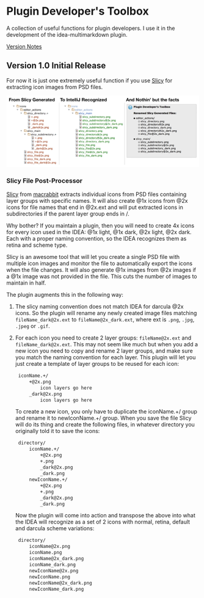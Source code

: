 # Plugin Developer's Toolbox

A collection of useful functions for plugin developers. I use it in the development of the idea-multimarkdown plugin.

[Version Notes]

## Version 1.0 Initial Release

For now it is just one extremely useful function if you use [Slicy] for extracting icon images from PSD files. 

![Screen Shot sequence](assets/images/ScreenShot_sequence_4x.png)

### Slicy File Post-Processor

[Slicy] from [macrabbit] extracts individual icons from PSD files containing layer groups with specific names. It will also create @1x icons from @2x icons for file names that end in @2x.ext and will put extracted icons in subdirectories if the parent layer group ends in /. 

Why bother? If you maintain a plugin, then you will need to create 4x icons for every icon used in the IDEA: @1x light, @1x dark, @2x light, @2x dark. Each with a proper naming convention, so the IDEA recognizes them as retina and scheme type. 
                  
Slicy is an awesome tool that will let you create a single PSD file with multiple icon images and monitor the file to automatically export the icons when the file changes. It will also generate @1x images from @2x images if a @1x image was not provided in the file. This cuts the number of images to maintain in half. 

The plugin augments this in the following way:

1. The slicy naming convention does not match IDEA for darcula @2x icons. So the plugin will rename any newly created image files matching `fileName_dark@2x.ext` to `fileName@2x_dark.ext`, where ext is `.png`, `.jpg`, `.jpeg` or `.gif`.

2. For each icon you need to create 2 layer groups: `fileName@2x.ext` and `fileName_dark@2x.ext`. This may not seem like much but when you add a new icon you need to copy and rename 2 layer groups, and make sure you match the naming convention for each layer. This plugin will let you just create a template of layer groups to be reused for each icon:

        iconName.+/
            +@2x.png
                icon layers go here
            _dark@2x.png
                icon layers go here

    To create a new icon, you only have to duplicate the iconName.+/ group and rename it to newIconName.+/ group. When you save the file Slicy will do its thing and create the following files, in whatever directory you originally told it to save the icons:     
    
        directory/
            iconName.+/
                +@2x.png
                +.png
                _dark@2x.png
                _dark.png
            newIconName.+/
                +@2x.png
                +.png
                _dark@2x.png
                _dark.png

    Now the plugin will come into action and transpose the above into what the IDEA will recognize as a set of 2 icons with normal, retina, default and darcula scheme variations: 
    
        directory/
            iconName@2x.png
            iconName.png
            iconName@2x_dark.png
            iconName_dark.png
            newIconName@2x.png
            newIconName.png
            newIconName@2x_dark.png
            newIconName_dark.png
  
    
[Slicy]: http://www.macrabbit.com/slicy    
[macrabbit]: http://www.macrabbit.com
[Version Notes]: /resources/META-INF/VERSION.md
    

